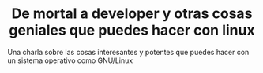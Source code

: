 <div align="center">

  # De mortal a developer y otras cosas geniales que puedes hacer con linux
  
</div>


Una charla sobre las cosas interesantes y potentes que puedes hacer con un sistema operativo como GNU/Linux
